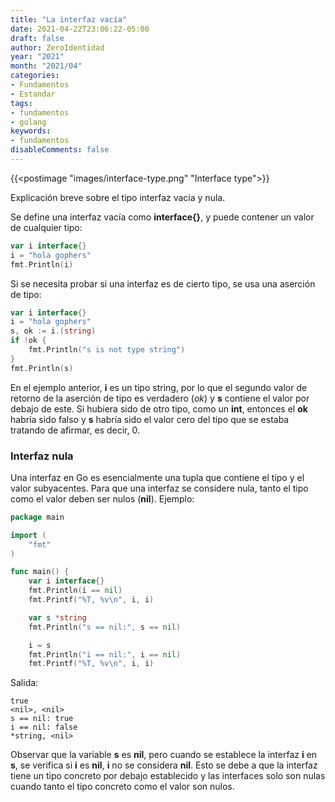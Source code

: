```yaml
---
title: "La interfaz vacía"
date: 2021-04-22T23:06:22-05:00
draft: false
author: ZeroIdentidad
year: "2021"
month: "2021/04"
categories:
- Fundamentos
- Estandar
tags:
- fundamentos
- golang
keywords:
- fundamentos
disableComments: false
---
```


{{<postimage "images/interface-type.png" "Interface type">}}

Explicación breve sobre el tipo interfaz vacia y nula.

Se define una interfaz vacía como **interface{}**, y puede contener un valor de cualquier tipo:

<!--more-->

```go
var i interface{}
i = "hola gophers"
fmt.Println(i)
```

Si se necesita probar si una interfaz es de cierto tipo, se usa una aserción de tipo:

```go
var i interface{}
i = "hola gophers"
s, ok := i.(string)
if !ok {
    fmt.Println("s is not type string")
}
fmt.Println(s)
```

En el ejemplo anterior, **i** es un tipo string, por lo que el segundo valor de retorno de la aserción de tipo es verdadero (*ok*) y **s** contiene el valor por debajo de este. Si hubiera sido de otro tipo, como un **int**, entonces el **ok** habría sido falso y **s** habría sido el valor cero del tipo que se estaba tratando de afirmar, es decir, 0.

### Interfaz nula

Una interfaz en Go es esencialmente una tupla que contiene el tipo y el valor subyacentes. Para que una interfaz se considere nula, tanto el tipo como el valor deben ser nulos (**nil**). Ejemplo:

```go
package main

import (
    "fmt"
)

func main() {
    var i interface{}
    fmt.Println(i == nil)
    fmt.Printf("%T, %v\n", i, i)

    var s *string
    fmt.Println("s == nil:", s == nil)

    i = s
    fmt.Println("i == nil:", i == nil)
    fmt.Printf("%T, %v\n", i, i)
```

Salida:

```shell
true
<nil>, <nil>
s == nil: true
i == nil: false
*string, <nil>
```

Observar que la variable **s** es **nil**, pero cuando se establece la interfaz **i** en **s**, se verifica si **i** es **nil**, **i** no se considera **nil**. Esto se debe a que la interfaz tiene un tipo concreto por debajo establecido y las interfaces solo son nulas cuando tanto el tipo concreto como el valor son nulos.